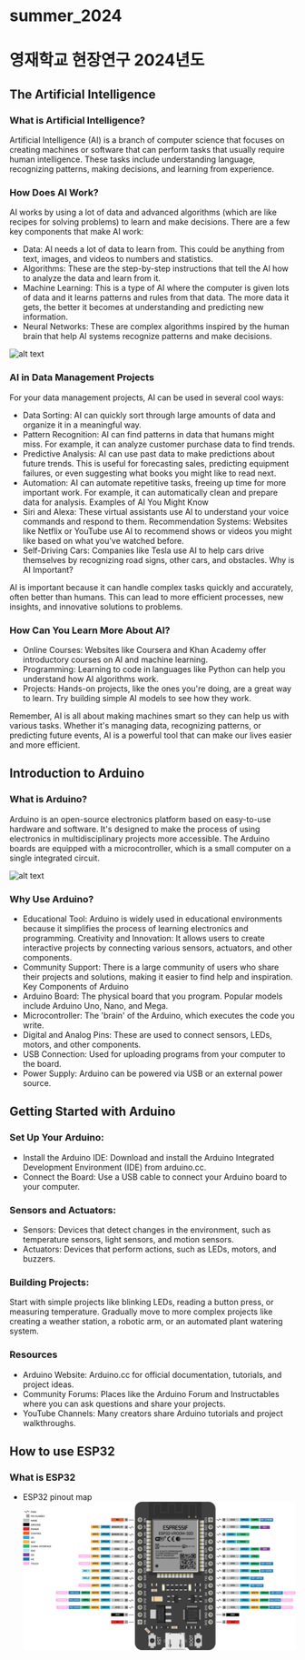 # summer_2024

# 영재학교 현장연구 2024년도

## The Artificial Intelligence

### What is Artificial Intelligence?
Artificial Intelligence (AI) is a branch of computer science that focuses on creating machines or software that can perform tasks that usually require human intelligence. These tasks include understanding language, recognizing patterns, making decisions, and learning from experience.

### How Does AI Work?
AI works by using a lot of data and advanced algorithms (which are like recipes for solving problems) to learn and make decisions. There are a few key components that make AI work:

- Data: AI needs a lot of data to learn from. This could be anything from text, images, and videos to numbers and statistics.
- Algorithms: These are the step-by-step instructions that tell the AI how to analyze the data and learn from it.
- Machine Learning: This is a type of AI where the computer is given lots of data and it learns patterns and rules from that data. The more data it gets, the better it becomes at understanding and predicting new information.
- Neural Networks: These are complex algorithms inspired by the human brain that help AI systems recognize patterns and make decisions.

![alt text](https://photos.app.goo.gl/zGuZWVr46PNVipDu5)

### AI in Data Management Projects
For your data management projects, AI can be used in several cool ways:

- Data Sorting: AI can quickly sort through large amounts of data and organize it in a meaningful way.
- Pattern Recognition: AI can find patterns in data that humans might miss. For example, it can analyze customer purchase data to find trends.
- Predictive Analysis: AI can use past data to make predictions about future trends. This is useful for forecasting sales, predicting equipment failures, or even suggesting what books you might like to read next.
- Automation: AI can automate repetitive tasks, freeing up time for more important work. For example, it can automatically clean and prepare data for analysis.
Examples of AI You Might Know
- Siri and Alexa: These virtual assistants use AI to understand your voice commands and respond to them.
Recommendation Systems: Websites like Netflix or YouTube use AI to recommend shows or videos you might like based on what you've watched before.
- Self-Driving Cars: Companies like Tesla use AI to help cars drive themselves by recognizing road signs, other cars, and obstacles.
Why is AI Important?

AI is important because it can handle complex tasks quickly and accurately, often better than humans. This can lead to more efficient processes, new insights, and innovative solutions to problems.

### How Can You Learn More About AI?
- Online Courses: Websites like Coursera and Khan Academy offer introductory courses on AI and machine learning.
- Programming: Learning to code in languages like Python can help you understand how AI algorithms work.
- Projects: Hands-on projects, like the ones you're doing, are a great way to learn. Try building simple AI models to see how they work.

Remember, AI is all about making machines smart so they can help us with various tasks. Whether it's managing data, recognizing patterns, or predicting future events, AI is a powerful tool that can make our lives easier and more efficient.

## Introduction to Arduino

### What is Arduino?

Arduino is an open-source electronics platform based on easy-to-use hardware and software. It's designed to make the process of using electronics in multidisciplinary projects more accessible. The Arduino boards are equipped with a microcontroller, which is a small computer on a single integrated circuit.

![alt text](https://ce8dc832c.cloudimg.io/v7/_cdn_/CA/56/60/00/0/419244_1.jpg?width=640&height=480&wat=1&wat_url=_tme-wrk_%2Ftme_new.png&wat_scale=100p&ci_sign=24d4ccb4cea9fae38374e652ced53fe25cc43baa)

### Why Use Arduino?
- Educational Tool: Arduino is widely used in educational environments because it simplifies the process of learning electronics and programming.
Creativity and Innovation: It allows users to create interactive projects by connecting various sensors, actuators, and other components.
- Community Support: There is a large community of users who share their projects and solutions, making it easier to find help and inspiration.
Key Components of Arduino
- Arduino Board: The physical board that you program. Popular models include Arduino Uno, Nano, and Mega.
- Microcontroller: The 'brain' of the Arduino, which executes the code you write.
- Digital and Analog Pins: These are used to connect sensors, LEDs, motors, and other components.
- USB Connection: Used for uploading programs from your computer to the board.
- Power Supply: Arduino can be powered via USB or an external power source.

## Getting Started with Arduino

### Set Up Your Arduino:
- Install the Arduino IDE: Download and install the Arduino Integrated Development Environment (IDE) from arduino.cc.
- Connect the Board: Use a USB cable to connect your Arduino board to your computer.

### Sensors and Actuators:
- Sensors: Devices that detect changes in the environment, such as temperature sensors, light sensors, and motion sensors.
- Actuators: Devices that perform actions, such as LEDs, motors, and buzzers.

### Building Projects:
Start with simple projects like blinking LEDs, reading a button press, or measuring temperature.
Gradually move to more complex projects like creating a weather station, a robotic arm, or an automated plant watering system.

### Resources
- Arduino Website: Arduino.cc for official documentation, tutorials, and project ideas.
- Community Forums: Places like the Arduino Forum and Instructables where you can ask questions and share your projects.
- YouTube Channels: Many creators share Arduino tutorials and project walkthroughs.

## How to use ESP32

### What is ESP32

- ESP32 pinout map
![alt text](https://raw.githubusercontent.com/AchimPieters/esp32-homekit-camera/master/Images/ESP32-30PIN-DEVBOARD.png)
